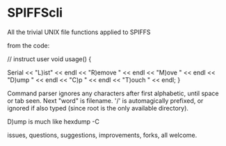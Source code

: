 # SPIFFScli
All the trivial UNIX file functions applied to SPIFFS

from the code:

// instruct user
void usage() {

  Serial << "L)ist" << endl
         << "R)emove <filename>" << endl
         << "M)ove <file1> <file2>" << endl
         << "D)ump <filename>" << endl
         << "C)p <file1> <file2>" << endl
         << "T)ouch <filename>" << endl;
}

Command parser ignores any characters after first alphabetic, until space or tab seen.
Next "word" is filename. '/' is automagically prefixed, or ignored if also typed 
(since root is the only available directory).

D)ump is much like hexdump -C

issues, questions, suggestions, improvements, forks, all welcome.
